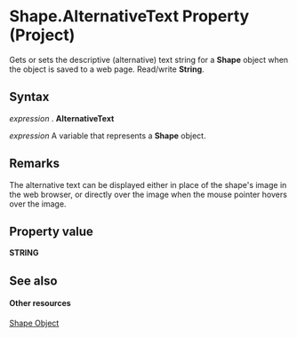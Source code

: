 
# Shape.AlternativeText Property (Project)
Gets or sets the descriptive (alternative) text string for a  **Shape** object when the object is saved to a web page. Read/write **String**.

## Syntax

 _expression_ . **AlternativeText**

 _expression_ A variable that represents a **Shape** object.


## Remarks

The alternative text can be displayed either in place of the shape's image in the web browser, or directly over the image when the mouse pointer hovers over the image.


## Property value

 **STRING**


## See also


#### Other resources


[Shape Object](d2b32bcd-5595-a4a7-9772-feb25fd0103a.md)
